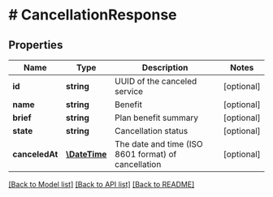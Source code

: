 # # CancellationResponse

## Properties

Name | Type | Description | Notes
------------ | ------------- | ------------- | -------------
**id** | **string** | UUID of the canceled service | [optional]
**name** | **string** | Benefit | [optional]
**brief** | **string** | Plan benefit summary | [optional]
**state** | **string** | Cancellation status | [optional]
**canceledAt** | [**\DateTime**](\DateTime.md) | The date and time (ISO 8601 format) of cancellation | [optional]

[[Back to Model list]](../../README.md#models) [[Back to API list]](../../README.md#endpoints) [[Back to README]](../../README.md)
